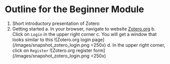 # Outline for the Beginner Module

1. Short introductory presentation of Zotero
2. Getting started
  a. In your browser, navigate to website [Zotero.org](https://www.zotero.org/)
  b. Click on ```Login``` in the upper right corner
  c. You will get a window that looks similar to this
  ![Zotero.org login page](/images/snapshot_zotero_login.png =250x)
  d. In the upper right corner, click on ```Register``` 
  ![Zotero.org register form](/images/snapshot_zotero_login.png =250x)
  
  
